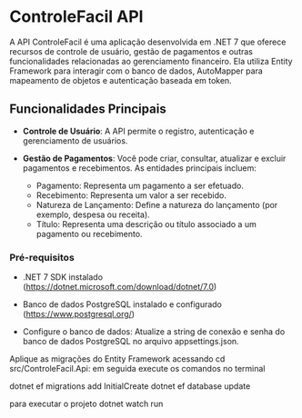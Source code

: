 # ControleFacil API

A API ControleFacil é uma aplicação desenvolvida em .NET 7 que oferece recursos de controle de usuário, gestão de pagamentos e outras funcionalidades relacionadas ao gerenciamento financeiro. Ela utiliza Entity Framework para interagir com o banco de dados, AutoMapper para mapeamento de objetos e autenticação baseada em token.

## Funcionalidades Principais

- **Controle de Usuário**: A API permite o registro, autenticação e gerenciamento de usuários.

- **Gestão de Pagamentos**: Você pode criar, consultar, atualizar e excluir pagamentos e recebimentos. As entidades principais incluem:
  - Pagamento: Representa um pagamento a ser efetuado.
  - Recebimento: Representa um valor a ser recebido.
  - Natureza de Lançamento: Define a natureza do lançamento (por exemplo, despesa ou receita).
  - Título: Representa uma descrição ou título associado a um pagamento ou recebimento.


### Pré-requisitos

- .NET 7 SDK instalado (https://dotnet.microsoft.com/download/dotnet/7.0)
- Banco de dados PostgreSQL instalado e configurado (https://www.postgresql.org/)

- Configure o banco de dados: Atualize a string de conexão e senha do banco de dados PostgreSQL no arquivo appsettings.json.

Aplique as migrações do Entity Framework acessando cd src/ControleFacil.Api:
em seguida execute os comandos no terminal

dotnet ef migrations add InitialCreate
dotnet ef database update

para executar o projeto
dotnet watch run




